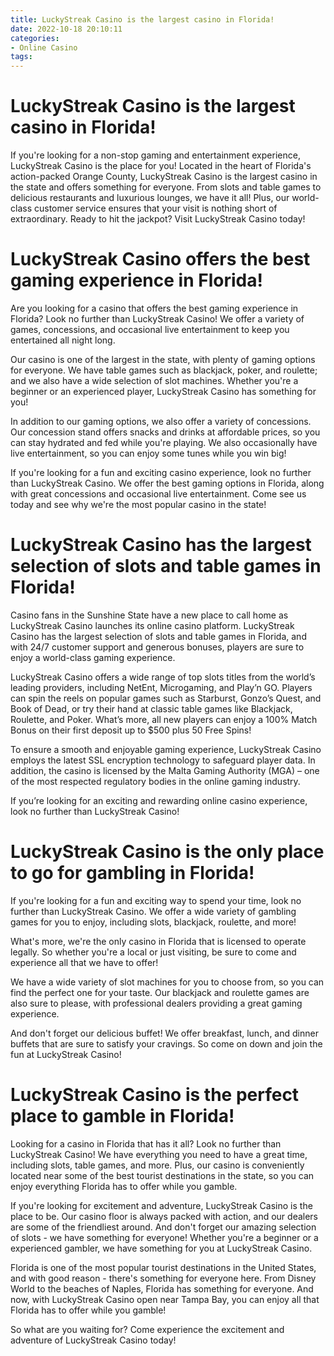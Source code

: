 ```yaml
---
title: LuckyStreak Casino is the largest casino in Florida!
date: 2022-10-18 20:10:11
categories:
- Online Casino
tags:
---
```



#  LuckyStreak Casino is the largest casino in Florida!

If you're looking for a non-stop gaming and entertainment experience, LuckyStreak Casino is the place for you! Located in the heart of Florida's action-packed Orange County, LuckyStreak Casino is the largest casino in the state and offers something for everyone. From slots and table games to delicious restaurants and luxurious lounges, we have it all! Plus, our world-class customer service ensures that your visit is nothing short of extraordinary. Ready to hit the jackpot? Visit LuckyStreak Casino today!

#  LuckyStreak Casino offers the best gaming experience in Florida!

Are you looking for a casino that offers the best gaming experience in Florida? Look no further than LuckyStreak Casino! We offer a variety of games, concessions, and occasional live entertainment to keep you entertained all night long.

Our casino is one of the largest in the state, with plenty of gaming options for everyone. We have table games such as blackjack, poker, and roulette; and we also have a wide selection of slot machines. Whether you're a beginner or an experienced player, LuckyStreak Casino has something for you!

In addition to our gaming options, we also offer a variety of concessions. Our concession stand offers snacks and drinks at affordable prices, so you can stay hydrated and fed while you're playing. We also occasionally have live entertainment, so you can enjoy some tunes while you win big!

If you're looking for a fun and exciting casino experience, look no further than LuckyStreak Casino. We offer the best gaming options in Florida, along with great concessions and occasional live entertainment. Come see us today and see why we're the most popular casino in the state!

#  LuckyStreak Casino has the largest selection of slots and table games in Florida!

Casino fans in the Sunshine State have a new place to call home as LuckyStreak Casino launches its online casino platform. LuckyStreak Casino has the largest selection of slots and table games in Florida, and with 24/7 customer support and generous bonuses, players are sure to enjoy a world-class gaming experience.

LuckyStreak Casino offers a wide range of top slots titles from the world’s leading providers, including NetEnt, Microgaming, and Play’n GO. Players can spin the reels on popular games such as Starburst, Gonzo’s Quest, and Book of Dead, or try their hand at classic table games like Blackjack, Roulette, and Poker. What’s more, all new players can enjoy a 100% Match Bonus on their first deposit up to $500 plus 50 Free Spins!

To ensure a smooth and enjoyable gaming experience, LuckyStreak Casino employs the latest SSL encryption technology to safeguard player data. In addition, the casino is licensed by the Malta Gaming Authority (MGA) – one of the most respected regulatory bodies in the online gaming industry.

If you’re looking for an exciting and rewarding online casino experience, look no further than LuckyStreak Casino!

#  LuckyStreak Casino is the only place to go for gambling in Florida!

If you're looking for a fun and exciting way to spend your time, look no further than LuckyStreak Casino. We offer a wide variety of gambling games for you to enjoy, including slots, blackjack, roulette, and more!

What's more, we're the only casino in Florida that is licensed to operate legally. So whether you're a local or just visiting, be sure to come and experience all that we have to offer!

We have a wide variety of slot machines for you to choose from, so you can find the perfect one for your taste. Our blackjack and roulette games are also sure to please, with professional dealers providing a great gaming experience.

And don't forget our delicious buffet! We offer breakfast, lunch, and dinner buffets that are sure to satisfy your cravings. So come on down and join the fun at LuckyStreak Casino!

#  LuckyStreak Casino is the perfect place to gamble in Florida!

Looking for a casino in Florida that has it all? Look no further than LuckyStreak Casino! We have everything you need to have a great time, including slots, table games, and more. Plus, our casino is conveniently located near some of the best tourist destinations in the state, so you can enjoy everything Florida has to offer while you gamble.

If you're looking for excitement and adventure, LuckyStreak Casino is the place to be. Our casino floor is always packed with action, and our dealers are some of the friendliest around. And don't forget our amazing selection of slots - we have something for everyone! Whether you're a beginner or a experienced gambler, we have something for you at LuckyStreak Casino.

Florida is one of the most popular tourist destinations in the United States, and with good reason - there's something for everyone here. From Disney World to the beaches of Naples, Florida has something for everyone. And now, with LuckyStreak Casino open near Tampa Bay, you can enjoy all that Florida has to offer while you gamble!

So what are you waiting for? Come experience the excitement and adventure of LuckyStreak Casino today!